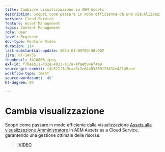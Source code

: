 ```yaml
---
title: Cambiare visualizzazione in AEM Assets
description: Scopri come passare in modo efficiente da una visualizzazione all’altra in AEM Assets as a Cloud Service, garantendo una gestione ottimale delle risorse.
version: Cloud Service
feature: Asset Management
topic: Content Management
role: User
level: Beginner
doc-type: Feature Video
duration: 114
last-substantial-update: 2024-01-09T00:00:00Z
jira: KT-14756
thumbnail: 3426806.jpeg
exl-id: f7beeb11-432e-4831-a17a-afaeb94ef4e9
source-git-commit: f4c621f3a9caa8c2c64b8323312343fe421a5aee
workflow-type: tm+mt
source-wordcount: '49'
ht-degree: 0%

---
```


# Cambia visualizzazione

Scopri come passare in modo efficiente dalla visualizzazione [Assets alla visualizzazione Amministratore](https://experienceleague.adobe.com/docs/experience-manager-cloud-service/content/assets/overview.html#persona-based-experiences) in AEM Assets as a Cloud Service, garantendo una gestione ottimale delle risorse.

>[!VIDEO](https://video.tv.adobe.com/v/3426806/?learn=on)
